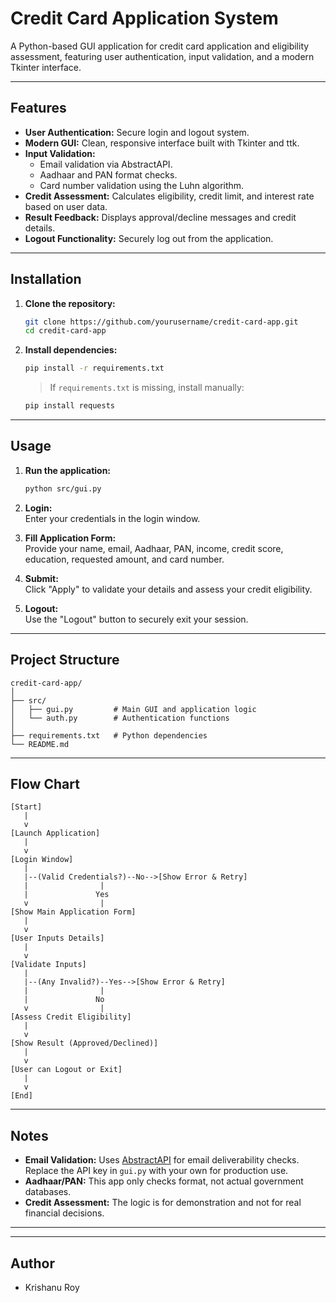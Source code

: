 # Credit Card Application System

A Python-based GUI application for credit card application and eligibility assessment, featuring user authentication, input validation, and a modern Tkinter interface.

---

## Features

- **User Authentication:** Secure login and logout system.
- **Modern GUI:** Clean, responsive interface built with Tkinter and ttk.
- **Input Validation:**
  - Email validation via AbstractAPI.
  - Aadhaar and PAN format checks.
  - Card number validation using the Luhn algorithm.
- **Credit Assessment:** Calculates eligibility, credit limit, and interest rate based on user data.
- **Result Feedback:** Displays approval/decline messages and credit details.
- **Logout Functionality:** Securely log out from the application.

---

## Installation

1. **Clone the repository:**
   ```sh
   git clone https://github.com/yourusername/credit-card-app.git
   cd credit-card-app
   ```

2. **Install dependencies:**
   ```sh
   pip install -r requirements.txt
   ```
   > If `requirements.txt` is missing, install manually:
   ```sh
   pip install requests
   ```

---

## Usage

1. **Run the application:**
   ```sh
   python src/gui.py
   ```

2. **Login:**  
   Enter your credentials in the login window.

3. **Fill Application Form:**  
   Provide your name, email, Aadhaar, PAN, income, credit score, education, requested amount, and card number.

4. **Submit:**  
   Click "Apply" to validate your details and assess your credit eligibility.

5. **Logout:**  
   Use the "Logout" button to securely exit your session.

---

## Project Structure

```
credit-card-app/
│
├── src/
│   ├── gui.py         # Main GUI and application logic
│   └── auth.py        # Authentication functions
│
├── requirements.txt   # Python dependencies
└── README.md
```

---

## Flow Chart

```text
[Start]
   |
   v
[Launch Application]
   |
   v
[Login Window]
   |
   |--(Valid Credentials?)--No-->[Show Error & Retry]
   |                |
   |               Yes
   v                |
[Show Main Application Form]
   |
   v
[User Inputs Details]
   |
   v
[Validate Inputs]
   |
   |--(Any Invalid?)--Yes-->[Show Error & Retry]
   |                |
   |               No
   v                |
[Assess Credit Eligibility]
   |
   v
[Show Result (Approved/Declined)]
   |
   v
[User can Logout or Exit]
   |
   v
[End]
```

---

## Notes

- **Email Validation:** Uses [AbstractAPI](https://www.abstractapi.com/email-verification-api) for email deliverability checks. Replace the API key in `gui.py` with your own for production use.
- **Aadhaar/PAN:** This app only checks format, not actual government databases.
- **Credit Assessment:** The logic is for demonstration and not for real financial decisions.

---

---

## Author
- Krishanu Roy
